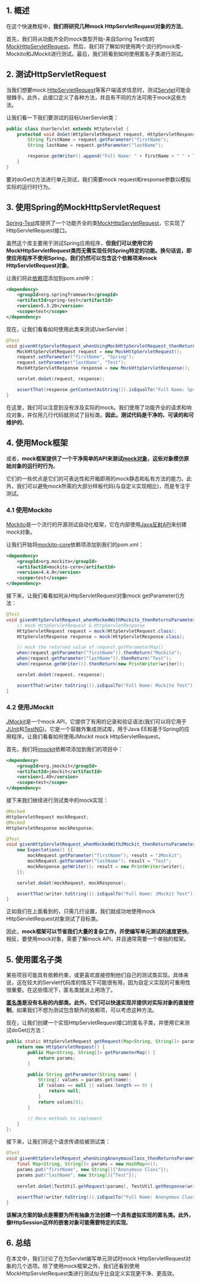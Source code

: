 ## 1. 概述

在这个快速教程中，**我们将研究几种mock HttpServletRequest对象的方法**。

首先，我们将从功能齐全的mock类型开始-来自Spring Test库的[MockHttpServletRequest](https://docs.spring.io/spring-framework/docs/current/javadoc-api/org/springframework/mock/web/MockHttpServletRequest.html)。然后，我们将了解如何使用两个流行的mock库-Mockito和JMockit进行测试。最后，我们将看到如何使用匿名子类进行测试。

## 2. 测试HttpServletRequest

当我们想要mock [HttpServletRequest](https://tomcat.apache.org/tomcat-5.5-doc/servletapi/javax/servlet/http/HttpServletRequest.html)等客户端请求信息时，测试[Servlet](https://www.baeldung.com/tag/servlet/)可能会很棘手。此外，此接口定义了各种方法，并且有不同的方法可用于mock这些方法。

让我们看一下我们要测试的目标UserServlet类：

```java
public class UserServlet extends HttpServlet {
    protected void doGet(HttpServletRequest request, HttpServletResponse response) throws IOException {
        String firstName = request.getParameter("firstName");
        String lastName = request.getParameter("lastName");

        response.getWriter().append("Full Name: " + firstName + " " + lastName);
    }
}
```

要对doGet()方法进行单元测试，我们需要mock request和response参数以模拟实际的运行时行为。

## 3. 使用Spring的MockHttpServletRequest

[Spring-Test](https://docs.spring.io/spring-framework/docs/current/reference/html/testing.html#integration-testing-overview)库提供了一个功能齐全的类[MockHttpServletRequest](https://docs.spring.io/spring-framework/docs/current/javadoc-api/org/springframework/mock/web/MockHttpServletRequest.html)，它实现了HttpServletRequest接口。

虽然这个库主要用于测试Spring应用程序，**但我们可以使用它的MockHttpServletRequest类而无需实现任何Spring特定的功能。换句话说，即使应用程序不使用Spring，我们仍然可以包含这个依赖项来mock HttpServletRequest对象**。

让我们将此[依赖项](https://central.sonatype.com/artifact/org.springframework/spring-test/6.0.8)添加到pom.xml中：

```xml
<dependency>
    <groupId>org.springframework</groupId>
    <artifactId>spring-test</artifactId>
    <version>5.3.20</version>
    <scope>test</scope>
</dependency>
```

现在，让我们看看如何使用此类来测试UserServlet：

```java
@Test
void givenHttpServletRequest_whenUsingMockHttpServletRequest_thenReturnsParameterValues() throws IOException {
    MockHttpServletRequest request = new MockHttpServletRequest();
    request.setParameter("firstName", "Spring");
    request.setParameter("lastName", "Test");
    MockHttpServletResponse response = new MockHttpServletResponse();

    servlet.doGet(request, response);

    assertThat(response.getContentAsString()).isEqualTo("Full Name: Spring Test");
}
```

在这里，我们可以注意到没有涉及实际的mock。我们使用了功能齐全的请求和响应对象，并仅用几行代码就测试了目标类。**因此，测试代码是干净的、可读的和可维护的**。 

## 4. 使用Mock框架

或者，**mock框架提供了一个干净简单的API来测试[mock对象](https://www.baeldung.com/mockito-vs-easymock-vs-jmockit#3-mock-concepts-and-definition)，这些对象模仿原始对象的运行时行为**。

它们的一些优点是它们的可表达性和开箱即用的mock静态和私有方法的能力。此外，我们可以避免mock所需的大部分样板代码(与自定义实现相比)，而是专注于测试。

### 4.1 使用Mockito

[Mockito](https://www.baeldung.com/tag/mockito/)是一个流行的开源测试自动化框架，它在内部使用[Java反射API](https://www.baeldung.com/java-reflection)来创建mock对象。

让我们开始将[mockito-core](https://central.sonatype.com/artifact/org.mockito/mockito-core/5.3.1)依赖项添加到我们的pom.xml：

```xml
<dependency>
    <groupId>org.mockito</groupId>
    <artifactId>mockito-core</artifactId>
    <version>4.4.0</version>
    <scope>test</scope>
</dependency>
```

接下来，让我们看看如何从HttpServletRequest对象mock getParameter()方法：

```java
@Test
void givenHttpServletRequest_whenMockedWithMockito_thenReturnsParameterValues() throws IOException {
    // mock HttpServletRequest & HttpServletResponse
    HttpServletRequest request = mock(HttpServletRequest.class);
    HttpServletResponse response = mock(HttpServletResponse.class);

    // mock the returned value of request.getParameterMap()
    when(request.getParameter("firstName")).thenReturn("Mockito");
    when(request.getParameter("lastName")).thenReturn("Test");
    when(response.getWriter()).thenReturn(new PrintWriter(writer));

    servlet.doGet(request, response);

    assertThat(writer.toString()).isEqualTo("Full Name: Mockito Test");
}
```

### 4.2 使用JMockit

[JMockit](https://www.baeldung.com/jmockit-101)是一个mock API，它提供了有用的记录和验证语法(我们可以将它用于[JUnit](http://junit.org/junit4/)和[TestNG](http://testng.org/doc/index.html))。它是一个容器外集成测试库，用于Java EE和基于Spring的应用程序。让我们看看如何使用JMockit mock HttpServletRequest。

首先，我们将[jmockit](https://central.sonatype.com/artifact/org.jmockit/jmockit/1.49)依赖项添加到我们的项目中：

```xml
<dependency> 
    <groupId>org.jmockit</groupId> 
    <artifactId>jmockit</artifactId> 
    <version>1.49</version>
    <scope>test</scope>
</dependency>
```

接下来我们继续进行测试类中的mock实现：

```java
@Mocked
HttpServletRequest mockRequest;
@Mocked
HttpServletResponse mockResponse;

@Test
void givenHttpServletRequest_whenMockedWithJMockit_thenReturnsParameterValues() throws IOException {
    new Expectations() {{
        mockRequest.getParameter("firstName"); result = "JMockit";
        mockRequest.getParameter("lastName"); result = "Test";
        mockResponse.getWriter(); result = new PrintWriter(writer);
    }};

    servlet.doGet(mockRequest, mockResponse);

    assertThat(writer.toString()).isEqualTo("Full Name: JMockit Test");
}
```

正如我们在上面看到的，只需几行设置，我们就成功地使用mock HttpServletRequest对象测试了目标类。

因此，**mock框架可以节省我们大量的复杂工作，并使编写单元测试的速度更快**。相反，要使用mock对象，需要了解mock API，并且通常需要一个单独的框架。

## 5. 使用匿名子类

某些项目可能具有依赖约束，或更喜欢直接控制他们自己的测试类实现。具体来说，这在较大的Servlet代码库的情况下可能很有用，因为自定义实现的可重用性很重要。在这些情况下，匿名类就派上用场了。

**[匿名类](https://www.baeldung.com/java-anonymous-classes)是没有名称的内部类。此外，它们可以快速实现并提供对实际对象的直接控制**。如果我们不想为测试包含额外的依赖项，可以考虑这种方法。

现在，让我们创建一个实现HttpServletRequest接口的匿名子类，并使用它来测试doGet()方法：

```java
public static HttpServletRequest getRequest(Map<String, String[]> params) {
    return new HttpServletRequest() {
        public Map<String, String[]> getParameterMap() {
            return params;
        }

        public String getParameter(String name) {
            String[] values = params.get(name);
            if (values == null || values.length == 0) {
                return null;
            }
            return values[0];
        }

        // More methods to implement
    }
};
```

接下来，让我们将这个请求传递给被测试类：

```java
@Test
void givenHttpServletRequest_whenUsingAnonymousClass_thenReturnsParameterValues() throws IOException {
	final Map<String, String[]> params = new HashMap<>();
	params.put("firstName", new String[]{"Anonymous Class"});
	params.put("lastName", new String[]{"Test"});
	
	servlet.doGet(TestUtil.getRequest(params), TestUtil.getResponse(writer));
	
	assertThat(writer.toString()).isEqualTo("Full Name: Anonymous Class Test");
}
```

**该解决方案的缺点是需要为所有抽象方法创建一个具有虚拟实现的匿名类。此外，像HttpSession这样的嵌套对象可能需要特定的实现**。

## 6. 总结

在本文中，我们讨论了在为Servlet编写单元测试时mock HttpServletRequest对象的几个选项。除了使用mock框架之外，我们还看到使用MockHttpServletRequest类进行测试似乎比自定义实现更干净、更高效。
